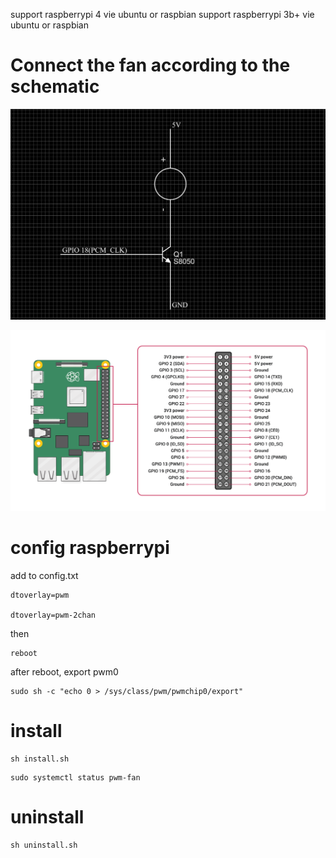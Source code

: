 support raspberrypi 4 vie ubuntu or raspbian
support raspberrypi 3b+ vie ubuntu or raspbian

# Connect the fan according to the schematic
![](diagram.png)

![](GPIO.png)

# config raspberrypi
add to config.txt
```
dtoverlay=pwm

dtoverlay=pwm-2chan
```
then

```
reboot
```

after reboot, export pwm0

```
sudo sh -c "echo 0 > /sys/class/pwm/pwmchip0/export"
```

# install

```
sh install.sh
```

```
sudo systemctl status pwm-fan
```

# uninstall
```
sh uninstall.sh
```